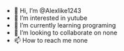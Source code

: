 - 👋 Hi, I’m @Alexlike1243
- 👀 I’m interested in yutube
- 🌱 I’m currently learning programing
- 💞️ I’m looking to collaborate on none
- 📫 How to reach me none

<!---
Alexlike1243/Alexlike1243 is a ✨ special ✨ repository because its `README.md` (this file) appears on your GitHub profile.
You can click the Preview link to take a look at your changes.
--->
